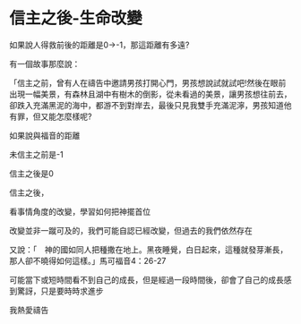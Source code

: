 # 信主之後-生命改變

如果說人得救前後的距離是0→-1，那這距離有多遠?

有一個故事那麼說：

「信主之前，曾有人在禱告中邀請男孩打開心門，男孩想說試就試吧!然後在眼前出現一幅美景，有森林且湖中有樹木的倒影，從未看過的美景，讓男孩想往前去，卻跌入充滿黑泥的海中，都游不到對岸去，最後只見我雙手充滿泥濘，男孩知道他有罪，但又能怎麼樣呢?



如果說與福音的距離

未信主之前是-1

信主之後是0

信主之後，

看事情角度的改變，學習如何把神擺首位

改變並非一蹴可及的，我們可能自認已經改變，但過去的我們依然存在

又說：「　神的國如同人把種撒在地上。黑夜睡覺，白日起來，這種就發芽漸長，那人卻不曉得如何這樣。」馬可福音4：26-27

可能當下或短時間看不到自己的成長，但是經過一段時間後，卻會了自己的成長感到驚訝，只是要時時求進步


我熱愛禱告